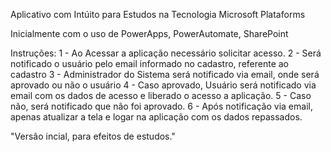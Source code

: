 Aplicativo com Intúito para Estudos na Tecnologia Microsoft Plataforms

Inicialmente com o uso de PowerApps, PowerAutomate, SharePoint

Instruções: 
    1 - Ao Acessar a aplicação necessário solicitar acesso.
    2 - Será notificado o usuário pelo email informado no cadastro, referente ao cadastro
    3 - Administrador do Sistema será notificado via email, onde será aprovado ou não o usuário
    4 - Caso aprovado, Usuário será notificado via email com os dados de acesso e liberado o acesso a aplicação.
    5 - Caso não, será notificado que não foi aprovado. 
    6 - Após notificação via email, apenas atualizar a tela e logar na aplicação com os dados repassados. 


"Versão incial, para efeitos de estudos."